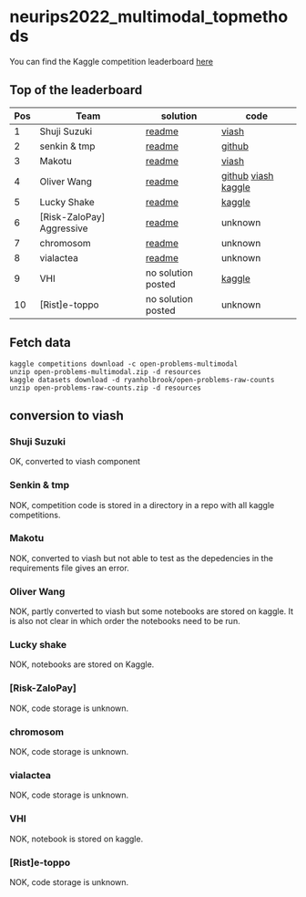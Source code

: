 
# neurips2022_multimodal_topmethods

You can find the Kaggle competition leaderboard
[here](https://www.kaggle.com/competitions/open-problems-multimodal/leaderboard)

## Top of the leaderboard

| Pos | Team                        | solution                                | code                                                                                                                                                                              |
|-----|-----------------------------|-----------------------------------------|-----------------------------------------------------------------------------------------------------------------------------------------------------------------------------------|
| 1   | Shuji Suzuki                | [readme](src/shuji_suzuki/readme.md)    | [viash](src/shuji_suzuki)                                                                                                                                                         |
| 2   | senkin & tmp                | [readme](src/senkin_tmp/readme.md)      | [github](https://github.com/senkin13/kaggle/tree/master/Open-Problems-Multimodal-Single-Cell-Integration-2nd-Place-Solution)                                                      |
| 3   | Makotu                      | [readme](src/makotu/readme.md)          | [viash](src/makotu)                                                                                                                                                               |
| 4   | Oliver Wang                 | [readme](src/oliver_wang/readme.md)     | [github](https://github.com/oliverwang15/4th-Place-Solution-for-Open-Problems-Multimodal-Single-Cell) [viash](src/oliver_wang) [kaggle](https://www.kaggle.com/oliverwang15/code) |
| 5   | Lucky Shake                 | [readme](src/lucky_shake/desciption.md) | [kaggle](https://www.kaggle.com/qqzzxxdd/code)                                                                                                                                    |
| 6   | \[Risk-ZaloPay\] Aggressive | [readme](src/aggressive/readme.md)      | unknown                                                                                                                                                                           |
| 7   | chromosom                   | [readme](src/chromosom/readme.md)       | unknown                                                                                                                                                                           |
| 8   | vialactea                   | [readme](src/vialactea/readme.md)       | unknown                                                                                                                                                                           |
| 9   | VHI                         | no solution posted                      | [kaggle](https://www.kaggle.com/code/dvmodeler/silver-place-post-processing-transform)                                                                                            |
| 10  | \[Rist\]e-toppo             | no solution posted                      | unknown                                                                                                                                                                           |

## Fetch data

    kaggle competitions download -c open-problems-multimodal
    unzip open-problems-multimodal.zip -d resources
    kaggle datasets download -d ryanholbrook/open-problems-raw-counts
    unzip open-problems-raw-counts.zip -d resources

## conversion to viash

### Shuji Suzuki

OK, converted to viash component

### Senkin & tmp

NOK, competition code is stored in a directory in a repo with all kaggle
competitions.

### Makotu

NOK, converted to viash but not able to test as the depedencies in the
requirements file gives an error.

### Oliver Wang

NOK, partly converted to viash but some notebooks are stored on kaggle.
It is also not clear in which order the notebooks need to be run.

### Lucky shake

NOK, notebooks are stored on Kaggle.

### \[Risk-ZaloPay\]

NOK, code storage is unknown.

### chromosom

NOK, code storage is unknown.

### vialactea

NOK, code storage is unknown.

### VHI

NOK, notebook is stored on kaggle.

### \[Rist\]e-toppo

NOK, code storage is unknown.
